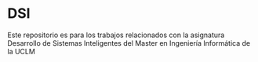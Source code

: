 # DSI
Este repositorio es para los trabajos relacionados con la asignatura Desarrollo de Sistemas Inteligentes del Master en Ingeniería Informática de la UCLM

